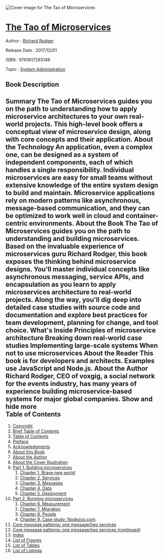 ![Cover image for The Tao of Microservices](https://imgdetail.ebookreading.net/cover/cover/system_admin/EB9781617293146.jpg)

[The Tao of Microservices](https://ebookreading.net/view/book/The+Tao+of+Microservices-EB9781617293146_1.html "The Tao of Microservices")
====================================================================================================================

Author : [Richard Rodger](https://ebookreading.net/search/author/Richard+Rodger)

Release Date : 2017/12/01

ISBN : 9781617293146

Topic : [System Administration](https://ebookreading.net/search/category/system-administration)

Book Description
-----------------

 Summary
The Tao of Microservices guides you on the path to understanding how to apply microservice architectures to your own real-world projects. This high-level book offers a conceptual view of microservice design, along with core concepts and their application.
About the Technology
An application, even a complex one, can be designed as a system of independent components, each of which handles a single responsibility. Individual microservices are easy for small teams without extensive knowledge of the entire system design to build and maintain. Microservice applications rely on modern patterns like asynchronous, message-based communication, and they can be optimized to work well in cloud and container-centric environments.
About the Book
The Tao of Microservices guides you on the path to understanding and building microservices. Based on the invaluable experience of microservices guru Richard Rodger, this book exposes the thinking behind microservice designs. You'll master individual concepts like asynchronous messaging, service APIs, and encapsulation as you learn to apply microservices architecture to real-world projects. Along the way, you'll dig deep into detailed case studies with source code and documentation and explore best practices for team development, planning for change, and tool choice.
What's Inside
Principles of microservice architecture
Breaking down real-world case studies
Implementing large-scale systems
When not to use microservices
About the Reader
This book is for developers and architects. Examples use JavaScript and Node.js.
About the Author
Richard Rodger, CEO of voxgig, a social network for the events industry, has many years of experience building microservice-based systems for major global companies.
        Show and hide more                
Table of Contents
-----------------

1. [Copyright](https://ebookreading.net/view/book/The+Tao+of+Microservices-EB9781617293146_3.html)
1. [Brief Table of Contents](https://ebookreading.net/view/book/The+Tao+of+Microservices-EB9781617293146_5.html)
1. [Table of Contents](https://ebookreading.net/view/book/The+Tao+of+Microservices-EB9781617293146_6.html)
1. [Preface](https://ebookreading.net/view/book/The+Tao+of+Microservices-EB9781617293146_7.html)
1. [Acknowledgments](https://ebookreading.net/view/book/The+Tao+of+Microservices-EB9781617293146_8.html)
1. [About this Book](https://ebookreading.net/view/book/The+Tao+of+Microservices-EB9781617293146_9.html)
1. [About the Author](https://ebookreading.net/view/book/The+Tao+of+Microservices-EB9781617293146_10.html)
1. [About the Cover Illustration](https://ebookreading.net/view/book/The+Tao+of+Microservices-EB9781617293146_11.html)
1. [Part 1. Building microservices](https://ebookreading.net/view/book/The+Tao+of+Microservices-EB9781617293146_12.html)
    1. [Chapter 1. Brave new world](https://ebookreading.net/view/book/The+Tao+of+Microservices-EB9781617293146_13.html)
    1. [Chapter 2. Services](https://ebookreading.net/view/book/The+Tao+of+Microservices-EB9781617293146_14.html)
    1. [Chapter 3. Messages](https://ebookreading.net/view/book/The+Tao+of+Microservices-EB9781617293146_15.html)
    1. [Chapter 4. Data](https://ebookreading.net/view/book/The+Tao+of+Microservices-EB9781617293146_16.html)
    1. [Chapter 5. Deployment](https://ebookreading.net/view/book/The+Tao+of+Microservices-EB9781617293146_17.html)
1. [Part 2. Running microservices](https://ebookreading.net/view/book/The+Tao+of+Microservices-EB9781617293146_18.html)
    1. [Chapter 6. Measurement](https://ebookreading.net/view/book/The+Tao+of+Microservices-EB9781617293146_19.html)
    1. [Chapter 7. Migration](https://ebookreading.net/view/book/The+Tao+of+Microservices-EB9781617293146_20.html)
    1. [Chapter 8. People](https://ebookreading.net/view/book/The+Tao+of+Microservices-EB9781617293146_21.html)
    1. [Chapter 9. Case study: Nodezoo.com](https://ebookreading.net/view/book/The+Tao+of+Microservices-EB9781617293146_22.html)
1. [Core message patterns: one message/two services](https://ebookreading.net/view/book/The+Tao+of+Microservices-EB9781617293146_23.html)
1. [Core message patterns: one message/two services (continued)](https://ebookreading.net/view/book/The+Tao+of+Microservices-EB9781617293146_24.html)
1. [Index](https://ebookreading.net/view/book/The+Tao+of+Microservices-EB9781617293146_25.html)
1. [List of Figures](https://ebookreading.net/view/book/The+Tao+of+Microservices-EB9781617293146_26.html)
1. [List of Tables](https://ebookreading.net/view/book/The+Tao+of+Microservices-EB9781617293146_27.html)
1. [List of Listings](https://ebookreading.net/view/book/The+Tao+of+Microservices-EB9781617293146_28.html)
